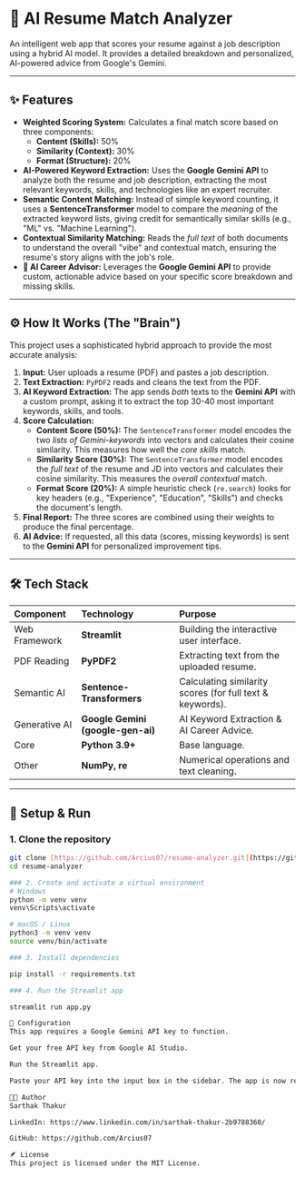 # 🧠 AI Resume Match Analyzer

An intelligent web app that scores your resume against a job description using a hybrid AI model. It provides a detailed breakdown and personalized, AI-powered advice from Google's Gemini.

---

## ✨ Features

* **Weighted Scoring System:** Calculates a final match score based on three components:
    * **Content (Skills):** 50%
    * **Similarity (Context):** 30%
    * **Format (Structure):** 20%
* **AI-Powered Keyword Extraction:** Uses the **Google Gemini API** to analyze both the resume and job description, extracting the most relevant keywords, skills, and technologies like an expert recruiter.
* **Semantic Content Matching:** Instead of simple keyword counting, it uses a **SentenceTransformer** model to compare the *meaning* of the extracted keyword lists, giving credit for semantically similar skills (e.g., "ML" vs. "Machine Learning").
* **Contextual Similarity Matching:** Reads the *full text* of both documents to understand the overall "vibe" and contextual match, ensuring the resume's story aligns with the job's role.
* **🤖 AI Career Advisor:** Leverages the **Google Gemini API** to provide custom, actionable advice based on your specific score breakdown and missing skills.

---

## ⚙️ How It Works (The "Brain")

This project uses a sophisticated hybrid approach to provide the most accurate analysis:

1.  **Input:** User uploads a resume (PDF) and pastes a job description.
2.  **Text Extraction:** `PyPDF2` reads and cleans the text from the PDF.
3.  **AI Keyword Extraction:** The app sends *both* texts to the **Gemini API** with a custom prompt, asking it to extract the top 30-40 most important keywords, skills, and tools.
4.  **Score Calculation:**
    * **Content Score (50%):** The `SentenceTransformer` model encodes the two *lists of Gemini-keywords* into vectors and calculates their cosine similarity. This measures how well the *core skills* match.
    * **Similarity Score (30%):** The `SentenceTransformer` model encodes the *full text* of the resume and JD into vectors and calculates their cosine similarity. This measures the *overall contextual* match.
    * **Format Score (20%):** A simple heuristic check (`re.search`) looks for key headers (e.g., "Experience", "Education", "Skills") and checks the document's length.
5.  **Final Report:** The three scores are combined using their weights to produce the final percentage.
6.  **AI Advice:** If requested, all this data (scores, missing keywords) is sent to the **Gemini API** for personalized improvement tips.

---

## 🛠️ Tech Stack

| Component | Technology | Purpose |
| :--- | :--- | :--- |
| Web Framework | **Streamlit** | Building the interactive user interface. |
| PDF Reading | **PyPDF2** | Extracting text from the uploaded resume. |
| Semantic AI | **Sentence-Transformers** | Calculating similarity scores (for full text & keywords). |
| Generative AI | **Google Gemini (google-gen-ai)** | AI Keyword Extraction & AI Career Advice. |
| Core | **Python 3.9+** | Base language. |
| Other | **NumPy, re** | Numerical operations and text cleaning. |

---

## 🚀 Setup & Run

### 1. Clone the repository
```bash
git clone [https://github.com/Arcius07/resume-analyzer.git](https://github.com/Arcius07/resume-analyzer.git)
cd resume-analyzer

### 2. Create and activate a virtual environment
# Windows
python -m venv venv
venv\Scripts\activate

# macOS / Linux
python3 -m venv venv
source venv/bin/activate

### 3. Install dependencies

pip install -r requirements.txt

### 4. Run the Streamlit app

streamlit run app.py

🔑 Configuration
This app requires a Google Gemini API key to function.

Get your free API key from Google AI Studio.

Run the Streamlit app.

Paste your API key into the input box in the sidebar. The app is now ready to use!

👨‍💻 Author
Sarthak Thakur

LinkedIn: https://www.linkedin.com/in/sarthak-thakur-2b9788360/

GitHub: https://github.com/Arcius07

🪶 License
This project is licensed under the MIT License.